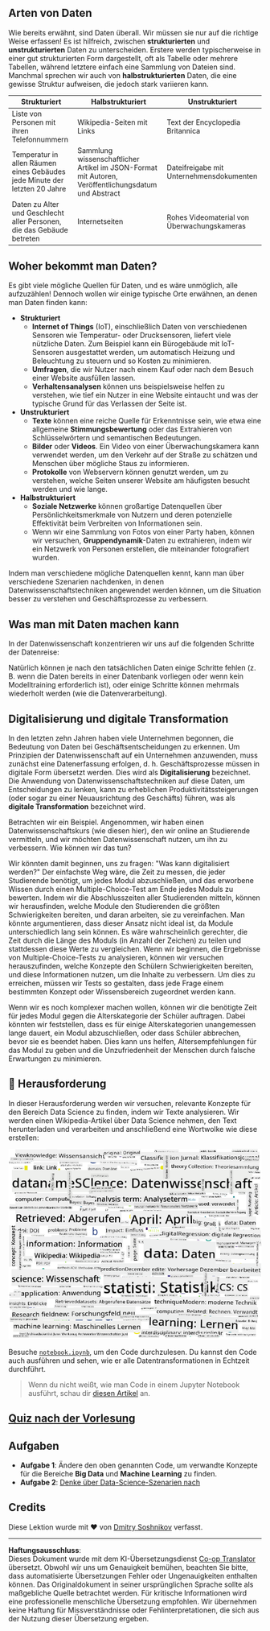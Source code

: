<!--
CO_OP_TRANSLATOR_METADATA:
{
  "original_hash": "8141e7195841682914be03ef930fe43d",
  "translation_date": "2025-09-03T19:58:41+00:00",
  "source_file": "1-Introduction/01-defining-data-science/README.md",
  "language_code": "de"
}
-->
## Arten von Daten

Wie bereits erwähnt, sind Daten überall. Wir müssen sie nur auf die richtige Weise erfassen! Es ist hilfreich, zwischen **strukturierten** und **unstrukturierten** Daten zu unterscheiden. Erstere werden typischerweise in einer gut strukturierten Form dargestellt, oft als Tabelle oder mehrere Tabellen, während letztere einfach eine Sammlung von Dateien sind. Manchmal sprechen wir auch von **halbstrukturierten** Daten, die eine gewisse Struktur aufweisen, die jedoch stark variieren kann.

| Strukturiert                                                                | Halbstrukturiert                                                                               | Unstrukturiert                          |
| ---------------------------------------------------------------------------- | ---------------------------------------------------------------------------------------------- | --------------------------------------- |
| Liste von Personen mit ihren Telefonnummern                                 | Wikipedia-Seiten mit Links                                                                     | Text der Encyclopedia Britannica        |
| Temperatur in allen Räumen eines Gebäudes jede Minute der letzten 20 Jahre  | Sammlung wissenschaftlicher Artikel im JSON-Format mit Autoren, Veröffentlichungsdatum und Abstract | Dateifreigabe mit Unternehmensdokumenten |
| Daten zu Alter und Geschlecht aller Personen, die das Gebäude betreten      | Internetseiten                                                                                 | Rohes Videomaterial von Überwachungskameras |

## Woher bekommt man Daten?

Es gibt viele mögliche Quellen für Daten, und es wäre unmöglich, alle aufzuzählen! Dennoch wollen wir einige typische Orte erwähnen, an denen man Daten finden kann:

* **Strukturiert**
  - **Internet of Things** (IoT), einschließlich Daten von verschiedenen Sensoren wie Temperatur- oder Drucksensoren, liefert viele nützliche Daten. Zum Beispiel kann ein Bürogebäude mit IoT-Sensoren ausgestattet werden, um automatisch Heizung und Beleuchtung zu steuern und so Kosten zu minimieren.
  - **Umfragen**, die wir Nutzer nach einem Kauf oder nach dem Besuch einer Website ausfüllen lassen.
  - **Verhaltensanalysen** können uns beispielsweise helfen zu verstehen, wie tief ein Nutzer in eine Website eintaucht und was der typische Grund für das Verlassen der Seite ist.
* **Unstrukturiert**
  - **Texte** können eine reiche Quelle für Erkenntnisse sein, wie etwa eine allgemeine **Stimmungsbewertung** oder das Extrahieren von Schlüsselwörtern und semantischen Bedeutungen.
  - **Bilder** oder **Videos**. Ein Video von einer Überwachungskamera kann verwendet werden, um den Verkehr auf der Straße zu schätzen und Menschen über mögliche Staus zu informieren.
  - **Protokolle** von Webservern können genutzt werden, um zu verstehen, welche Seiten unserer Website am häufigsten besucht werden und wie lange.
* **Halbstrukturiert**
  - **Soziale Netzwerke** können großartige Datenquellen über Persönlichkeitsmerkmale von Nutzern und deren potenzielle Effektivität beim Verbreiten von Informationen sein.
  - Wenn wir eine Sammlung von Fotos von einer Party haben, können wir versuchen, **Gruppendynamik**-Daten zu extrahieren, indem wir ein Netzwerk von Personen erstellen, die miteinander fotografiert wurden.

Indem man verschiedene mögliche Datenquellen kennt, kann man über verschiedene Szenarien nachdenken, in denen Datenwissenschaftstechniken angewendet werden können, um die Situation besser zu verstehen und Geschäftsprozesse zu verbessern.

## Was man mit Daten machen kann

In der Datenwissenschaft konzentrieren wir uns auf die folgenden Schritte der Datenreise:

Natürlich können je nach den tatsächlichen Daten einige Schritte fehlen (z. B. wenn die Daten bereits in einer Datenbank vorliegen oder wenn kein Modelltraining erforderlich ist), oder einige Schritte können mehrmals wiederholt werden (wie die Datenverarbeitung).

## Digitalisierung und digitale Transformation

In den letzten zehn Jahren haben viele Unternehmen begonnen, die Bedeutung von Daten bei Geschäftsentscheidungen zu erkennen. Um Prinzipien der Datenwissenschaft auf ein Unternehmen anzuwenden, muss zunächst eine Datenerfassung erfolgen, d. h. Geschäftsprozesse müssen in digitale Form übersetzt werden. Dies wird als **Digitalisierung** bezeichnet. Die Anwendung von Datenwissenschaftstechniken auf diese Daten, um Entscheidungen zu lenken, kann zu erheblichen Produktivitätssteigerungen (oder sogar zu einer Neuausrichtung des Geschäfts) führen, was als **digitale Transformation** bezeichnet wird.

Betrachten wir ein Beispiel. Angenommen, wir haben einen Datenwissenschaftskurs (wie diesen hier), den wir online an Studierende vermitteln, und wir möchten Datenwissenschaft nutzen, um ihn zu verbessern. Wie können wir das tun?

Wir könnten damit beginnen, uns zu fragen: "Was kann digitalisiert werden?" Der einfachste Weg wäre, die Zeit zu messen, die jeder Studierende benötigt, um jedes Modul abzuschließen, und das erworbene Wissen durch einen Multiple-Choice-Test am Ende jedes Moduls zu bewerten. Indem wir die Abschlusszeiten aller Studierenden mitteln, können wir herausfinden, welche Module den Studierenden die größten Schwierigkeiten bereiten, und daran arbeiten, sie zu vereinfachen.
Man könnte argumentieren, dass dieser Ansatz nicht ideal ist, da Module unterschiedlich lang sein können. Es wäre wahrscheinlich gerechter, die Zeit durch die Länge des Moduls (in Anzahl der Zeichen) zu teilen und stattdessen diese Werte zu vergleichen.
Wenn wir beginnen, die Ergebnisse von Multiple-Choice-Tests zu analysieren, können wir versuchen herauszufinden, welche Konzepte den Schülern Schwierigkeiten bereiten, und diese Informationen nutzen, um die Inhalte zu verbessern. Um dies zu erreichen, müssen wir Tests so gestalten, dass jede Frage einem bestimmten Konzept oder Wissensbereich zugeordnet werden kann.

Wenn wir es noch komplexer machen wollen, können wir die benötigte Zeit für jedes Modul gegen die Alterskategorie der Schüler auftragen. Dabei könnten wir feststellen, dass es für einige Alterskategorien unangemessen lange dauert, ein Modul abzuschließen, oder dass Schüler abbrechen, bevor sie es beendet haben. Dies kann uns helfen, Altersempfehlungen für das Modul zu geben und die Unzufriedenheit der Menschen durch falsche Erwartungen zu minimieren.

## 🚀 Herausforderung

In dieser Herausforderung werden wir versuchen, relevante Konzepte für den Bereich Data Science zu finden, indem wir Texte analysieren. Wir werden einen Wikipedia-Artikel über Data Science nehmen, den Text herunterladen und verarbeiten und anschließend eine Wortwolke wie diese erstellen:

![Wortwolke für Data Science](../../../../translated_images/ds_wordcloud.664a7c07dca57de017c22bf0498cb40f898d48aa85b3c36a80620fea12fadd42.de.png)

Besuche [`notebook.ipynb`](../../../../../../../../../1-Introduction/01-defining-data-science/notebook.ipynb ':ignore'), um den Code durchzulesen. Du kannst den Code auch ausführen und sehen, wie er alle Datentransformationen in Echtzeit durchführt.

> Wenn du nicht weißt, wie man Code in einem Jupyter Notebook ausführt, schau dir [diesen Artikel](https://soshnikov.com/education/how-to-execute-notebooks-from-github/) an.

## [Quiz nach der Vorlesung](https://ff-quizzes.netlify.app/en/ds/)

## Aufgaben

* **Aufgabe 1**: Ändere den oben genannten Code, um verwandte Konzepte für die Bereiche **Big Data** und **Machine Learning** zu finden.
* **Aufgabe 2**: [Denke über Data-Science-Szenarien nach](assignment.md)

## Credits

Diese Lektion wurde mit ♥️ von [Dmitry Soshnikov](http://soshnikov.com) verfasst.

---

**Haftungsausschluss**:  
Dieses Dokument wurde mit dem KI-Übersetzungsdienst [Co-op Translator](https://github.com/Azure/co-op-translator) übersetzt. Obwohl wir uns um Genauigkeit bemühen, beachten Sie bitte, dass automatisierte Übersetzungen Fehler oder Ungenauigkeiten enthalten können. Das Originaldokument in seiner ursprünglichen Sprache sollte als maßgebliche Quelle betrachtet werden. Für kritische Informationen wird eine professionelle menschliche Übersetzung empfohlen. Wir übernehmen keine Haftung für Missverständnisse oder Fehlinterpretationen, die sich aus der Nutzung dieser Übersetzung ergeben.